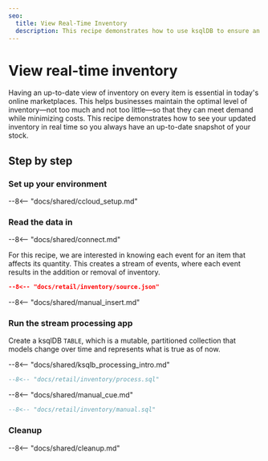 ```yaml
---
seo:
  title: View Real-Time Inventory
  description: This recipe demonstrates how to use ksqlDB to ensure an up-to-date snapshot of your inventory at all times.
---
```


# View real-time inventory

Having an up-to-date view of inventory on every item is essential in today's online marketplaces.
This helps businesses maintain the optimal level of inventory—not too much and not too little—so that they can meet demand while minimizing costs.
This recipe demonstrates how to see your updated inventory in real time so you always have an up-to-date snapshot of your stock.

## Step by step

### Set up your environment

--8<-- "docs/shared/ccloud_setup.md"

### Read the data in

--8<-- "docs/shared/connect.md"

For this recipe, we are interested in knowing each event for an item that affects its quantity.
This creates a stream of events, where each event results in the addition or removal of inventory.

```json
--8<-- "docs/retail/inventory/source.json"
```

--8<-- "docs/shared/manual_insert.md"

### Run the stream processing app

Create a ksqlDB `TABLE`, which is a mutable, partitioned collection that models change over time and represents what is true as of now.

--8<-- "docs/shared/ksqlb_processing_intro.md"

```sql
--8<-- "docs/retail/inventory/process.sql"
```

--8<-- "docs/shared/manual_cue.md"

```sql
--8<-- "docs/retail/inventory/manual.sql"
```

### Cleanup

--8<-- "docs/shared/cleanup.md"
